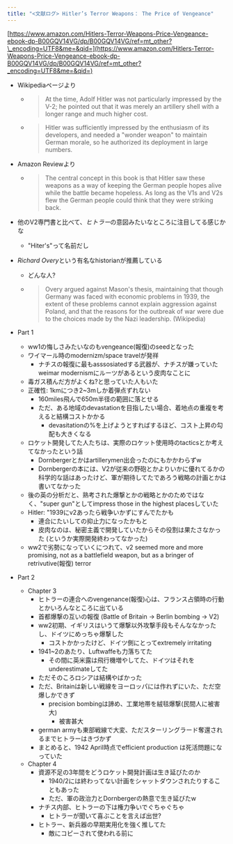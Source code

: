 ```yaml
---
title: "<文献ログ> Hitler’s Terror Weapons： The Price of Vengeance"
---
```


[https://www.amazon.com/Hitlers-Terror-Weapons-Price-Vengeance-ebook-dp-B00GQV14VG/dp/B00GQV14VG/ref=mt_other?\_encoding=UTF8&me=&qid=](https://www.amazon.com/Hitlers-Terror-Weapons-Price-Vengeance-ebook-dp-B00GQV14VG/dp/B00GQV14VG/ref=mt_other?_encoding=UTF8&me=&qid=)

* Wikipediaページより
  
  * 
     > 
     > At the time, Adolf Hitler was not particularly impressed by the V-2; he pointed out that it was merely an artillery shell with a longer range and much higher cost.
  
  * 
     > 
     > Hitler was sufficiently impressed by the enthusiasm of its developers, and needed a "wonder weapon" to maintain German morale, so he authorized its deployment in large numbers.

* Amazon Reviewより
  
  * 
     > 
     > The central concept in this book is that Hitler saw these weapons as a way of keeping the German people hopes alive while the battle became hopeless. As long as the V1s and V2s flew the German people could think that they were striking back.

* 他のV2専門書と比べて、*ヒトラー*の意図みたいなところに注目してる感じかな
  
  * "Hiter's"って名前だし
* *Richard Overy*という有名なhistorianが推薦している
  
  * どんな人?
  * 
     > 
     > Overy argued against Mason's thesis, maintaining that though Germany was faced with economic problems in 1939, the extent of these problems cannot explain aggression against Poland, and that the reasons for the outbreak of war were due to the choices made by the Nazi leadership. (Wikipedia)

* Part 1
  
  * ww1の悔しさみたいなのもvengeance(報復)のseedとなった
  * ワイマール時のmodernizm/space travelが発祥
    * ナチスの報復に最もasssosiatedする武器が、ナチスが嫌っていたweimar modernismにルーツがあるという皮肉なことに
  * 毒ガス積んだ方がよくね?と思っていた人もいた
  * 正確性: 1kmにつき2~3mしか着弾点ずれない
    * 160miles飛んで650m半径の範囲に落とせる
    * ただ、ある地域のdevastationを目指したい場合、着地点の重複を考えると結構コストかかる
      * devasitationの%を上げようとすればするほど、コスト上昇の勾配も大きくなる
  * ロケット開発してた人たちは、実際のロケット使用時のtacticsとか考えてなかったという話
    * Dornbergerとかはartillerymen出会ったのにもかかわらずw
    * Dornbergerの本には、V2が従来の野砲とかよりいかに優れてるかの科学的な話はあったけど、軍が期待してたであろう戦略の計画とかは書いてなかった
  * 後の英の分析だと、熟考された爆撃とかの戦略とかのためではなく、"super gun"としてimpress those in the highest placesしていた
  * Hitler: "1939にv2あったら戦争いかずにすんでたかも
    * 連合にたいしての抑止力になったかもと
    * 皮肉なのは、秘密主義で開発していたからその役割は果たさなかった (というか実際開発終わってなかった)
  * ww2で劣勢になっていくにつれて、v2 seemed more and more promising, not as a battlefield weapon, but as a bringer of retrivutive(報復) terror
* Part 2
  
  * Chapter 3
    * ヒトラーの連合へのvengenance(報復)心は、フランス占領時の行動とかいろんなところに出ている
    * 首都爆撃の互いの報復 (Battle of Britain -> Berlin bombing -> V2)
    * ww2初期、イギリスはいうて爆撃以外攻撃手段もそんななかったし、ドイツにめっちゃ爆撃した
      * コストかかったけど、ドイツ側にとってextremely irritating
    * 1941~2のあたり、Luftwaffeも力落ちてた
      * その間に英米露は飛行機増やしてた、ドイツはそれをunderestimateしてた
    * ただそのころロシアは結構やばかった
    * ただ、Britainは新しい戦線をヨーロッパには作れずにいた、ただ空爆しかできず
      * precision bombingは諦め、工業地帯を絨毯爆撃(民間人に被害大)
        * 被害甚大
    * german armyも東部戦線で大変、ただスターリングラード奪還されるまでヒトラーはきづかず
    * まとめると、1942 April時点でefficient production は死活問題になっていた
  * Chapter 4
    * 資源不足の3年間をどうロケット開発計画は生き延びたのか
      * 1940/2には終わってない計画をシャットダウンされたりすることもあった
      * ただ、軍の政治力とDornbergerの熱意で生き延びたw
    * ナチス内部、ヒトラーの下は権力争いでぐちゃぐちゃ
      * ヒトラーが聞いて喜ぶことを言えば出世?
    * ヒトラー、新兵器の早期実用化を強く推してた
      * 敵にコピーされて使われる前に
